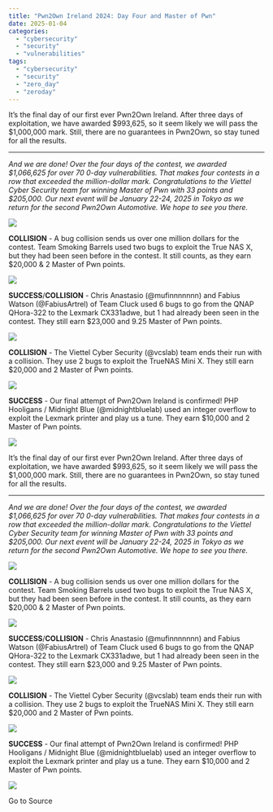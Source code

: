 ```yaml
---
title: "Pwn2Own Ireland 2024: Day Four and Master of Pwn"
date: 2025-01-04
categories: 
  - "cybersecurity"
  - "security"
  - "vulnerabilities"
tags: 
  - "cybersecurity"
  - "security"
  - "zero_day"
  - "zeroday"
---
```


It’s the final day of our first ever Pwn2Own Ireland. After three days of exploitation, we have awarded $993,625, so it seem likely we will pass the $1,000,000 mark. Still, there are no guarantees in Pwn2Own, so stay tuned for all the results.

* * *

_And we are done! Over the four days of the contest, we awarded $1,066,625 for over 70 0-day vulnerabilities. That makes four contests in a row that exceeded the million-dollar mark. Congratulations to the Viettel Cyber Security team for winning Master of Pwn with 33 points and $205,000. Our next event will be January 22-24, 2025 in Tokyo as we return for the second Pwn2Own Automotive. We hope to see you there._

![](https://images.squarespace-cdn.com/content/v1/5894c269e4fcb5e65a1ed623/28acf306-e342-43ea-91b7-1e80769bfcb2/P2O-Ireland+2024+Master+of+Pwn+Leaderboard-Final.jpg?format=1000w)

**COLLISION** - A bug collision sends us over one million dollars for the contest. Team Smoking Barrels used two bugs to exploit the True NAS X, but they had been seen before in the contest. It still counts, as they earn $20,000 & 2 Master of Pwn points.

![](https://images.squarespace-cdn.com/content/v1/5894c269e4fcb5e65a1ed623/d486cf3f-8f22-4b01-bcb5-1b486be5aa88/shared+image+%288%29.jpeg?format=1000w)

**SUCCESS**/**COLLISION** - Chris Anastasio (@mufinnnnnnn) and Fabius Watson (@FabiusArtrel) of Team Cluck used 6 bugs to go from the QNAP QHora-322 to the Lexmark CX331adwe, but 1 had already been seen in the contest. They still earn $23,000 and 9.25 Master of Pwn points.

![](https://images.squarespace-cdn.com/content/v1/5894c269e4fcb5e65a1ed623/99c84b53-80af-4604-910e-6f0d2517013b/Cluck-SOHO-WIN.jpg?format=1000w)

**COLLISION** - The Viettel Cyber Security (@vcslab) team ends their run with a collision. They use 2 bugs to exploit the TrueNAS Mini X. They still earn $20,000 and 2 Master of Pwn points.

![](https://images.squarespace-cdn.com/content/v1/5894c269e4fcb5e65a1ed623/487078bd-4187-46d4-b727-71cb9d50fec6/shared+image+%289%29.jpeg?format=1000w)

**SUCCESS** - Our final attempt of Pwn2Own Ireland is confirmed! PHP Hooligans / Midnight Blue (@midnightbluelab) used an integer overflow to exploit the Lexmark printer and play us a tune. They earn $10,000 and 2 Master of Pwn points.

![](https://images.squarespace-cdn.com/content/v1/5894c269e4fcb5e65a1ed623/95e859be-0795-4b1f-82b8-d7e85ba4ea12/PHPH-Lexmark-Win.jpg?format=1000w)

It’s the final day of our first ever Pwn2Own Ireland. After three days of exploitation, we have awarded $993,625, so it seem likely we will pass the $1,000,000 mark. Still, there are no guarantees in Pwn2Own, so stay tuned for all the results.

* * *

_And we are done! Over the four days of the contest, we awarded $1,066,625 for over 70 0-day vulnerabilities. That makes four contests in a row that exceeded the million-dollar mark. Congratulations to the Viettel Cyber Security team for winning Master of Pwn with 33 points and $205,000. Our next event will be January 22-24, 2025 in Tokyo as we return for the second Pwn2Own Automotive. We hope to see you there._

![](https://images.squarespace-cdn.com/content/v1/5894c269e4fcb5e65a1ed623/28acf306-e342-43ea-91b7-1e80769bfcb2/P2O-Ireland+2024+Master+of+Pwn+Leaderboard-Final.jpg?format=1000w)

**COLLISION** - A bug collision sends us over one million dollars for the contest. Team Smoking Barrels used two bugs to exploit the True NAS X, but they had been seen before in the contest. It still counts, as they earn $20,000 & 2 Master of Pwn points.

![](https://images.squarespace-cdn.com/content/v1/5894c269e4fcb5e65a1ed623/d486cf3f-8f22-4b01-bcb5-1b486be5aa88/shared+image+%288%29.jpeg?format=1000w)

**SUCCESS**/**COLLISION** - Chris Anastasio (@mufinnnnnnn) and Fabius Watson (@FabiusArtrel) of Team Cluck used 6 bugs to go from the QNAP QHora-322 to the Lexmark CX331adwe, but 1 had already been seen in the contest. They still earn $23,000 and 9.25 Master of Pwn points.

![](https://images.squarespace-cdn.com/content/v1/5894c269e4fcb5e65a1ed623/99c84b53-80af-4604-910e-6f0d2517013b/Cluck-SOHO-WIN.jpg?format=1000w)

**COLLISION** - The Viettel Cyber Security (@vcslab) team ends their run with a collision. They use 2 bugs to exploit the TrueNAS Mini X. They still earn $20,000 and 2 Master of Pwn points.

![](https://images.squarespace-cdn.com/content/v1/5894c269e4fcb5e65a1ed623/487078bd-4187-46d4-b727-71cb9d50fec6/shared+image+%289%29.jpeg?format=1000w)

**SUCCESS** - Our final attempt of Pwn2Own Ireland is confirmed! PHP Hooligans / Midnight Blue (@midnightbluelab) used an integer overflow to exploit the Lexmark printer and play us a tune. They earn $10,000 and 2 Master of Pwn points.

![](https://images.squarespace-cdn.com/content/v1/5894c269e4fcb5e65a1ed623/95e859be-0795-4b1f-82b8-d7e85ba4ea12/PHPH-Lexmark-Win.jpg?format=1000w)

Go to Source
